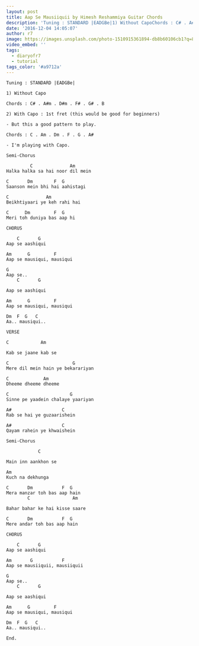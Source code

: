 ```yaml
---
layout: post
title: Aap Se Mausiiquii by Himesh Reshammiya Guitar Chords
description: 'Tuning : STANDARD |EADGBe|1) Without CapoChords : C# . A#m . D#m . F# . G# . B2) With&nbsp;Capo : 1st fret (this would be good for beginners)- But thi...'
date: '2016-12-04 14:05:07'
author: r7
image: https://images.unsplash.com/photo-1510915361894-db8b60106cb1?q=80&w=2940&auto=format&fit=crop&ixlib=rb-4.1.0&ixid=M3wxMjA3fDB8MHxwaG90by1wYWdlfHx8fGVufDB8fHx8fA%3D%3D
video_embed: ''
tags:
  - diaryofr7
  - tutorial
tags_color: '#a9712a'
---
```

```
Tuning : STANDARD |EADGBe|

1) Without Capo

Chords : C# . A#m . D#m . F# . G# . B

2) With Capo : 1st fret (this would be good for beginners)
```

```
- But this a good pattern to play.

Chords : C . Am . Dm . F . G . A#

- I'm playing with Capo.

Semi-Chorus

         C              Am
Halka halka sa hai noor dil mein
```

```
C       Dm        F  G
Saanson mein bhi hai aahistagi
```

```
C              Am
Beikhtiyaari ye keh rahi hai
```

```
C      Dm         F  G
Meri toh duniya bas aap hi
```

```
CHORUS

    C       G
Aap se aashiqui
```

```
Am      G         F
Aap se mausiqui, mausiqui
```

```
G
Aap se..
    C       G
```
`Aap se aashiqui`

```
Am      G         F
Aap se mausiqui, mausiqui
```

```
Dm  F  G   C
Aa.. mausiqui..

VERSE

C            Am
```
`Kab se jaane kab se`

```
C                        G
Mere dil mein hain ye bekarariyan
```

```
C             Am
Dheeme dheeme dheeme
```

```
C                       G
Sinne pe yaadein chalaye yaariyan
```

```
A#                   C
Rab se hai ye guzaarishein
```

```
A#                   C
Qayam rahein ye khwaishein

Semi-Chorus

            C
```
`Main inn aankhon se`

```
Am
Kuch na dekhunga
```

```
C       Dm           F  G
Mera manzar toh bas aap hain
        C                Am
```
`Bahar bahar ke hai kisse saare`

```
C       Dm           F  G
Mere andar toh bas aap hain
```

```
CHORUS

    C       G
Aap se aashiqui
```

```
Am       G           F
Aap se mausiiquii, mausiiquii
```

```
G
Aap se..
    C       G
```
`Aap se aashiqui`

```
Am      G         F
Aap se mausiqui, mausiqui
```

```
Dm  F  G   C
Aa.. mausiqui..

End.
```
